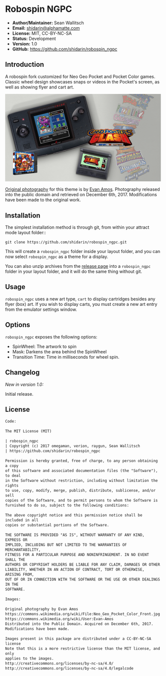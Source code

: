 
Robospin NGPC
=============

- **Author/Maintainer:** Sean Wallitsch
- **Email:** shidarin@alphamatte.com
- **License:** MIT, CC-BY-NC-SA
- **Status:** Development
- **Version:** 1.0
- **GitHub:** https://github.com/shidarin/robospin_ngpc

Introduction
------------

A robospin fork customized for Neo Geo Pocket and Pocket Color games.
Classic wheel design showcases snaps or videos in the Pocket's screen,
as well as showing flyer and cart art.

[![Theme Preview](preview.png?raw=true)](preview.png?raw=true)

[Original photography](https://commons.wikimedia.org/wiki/File:Neo_Geo_Pocket_Color_Front.jpg) 
for this theme is by [Evan Amos](https://commons.wikimedia.org/wiki/User:Evan-Amos). 
Photography released into the public domain and retrieved on December 6th, 2017. 
Modifications have been made to the original work.

Installation
------------

The simplest installation method is through git, from within your attract
mode layout folder::

    git clone https://github.com/shidarin/robospin_ngpc.git

This will create a `robospin_ngpc` folder inside your layout folder, and 
you can now select `robospin_ngpc` as a theme for a display.

You can also unzip archives from the [release page](https://github.com/shidarin/robospin_ngpc/releases) 
into a `robospin_ngpc` folder in your layout folder, and it will do the same 
thing without git.

Usage
-----

`robospin_ngpc` uses a new art type, `cart` to display cartridges besides 
any flyer (box) art. If you wish to display carts, you must create a new 
art entry from the emulator settings window.

Options
-------

`robospin_ngpc` exposes the following options:

* SpinWheel: The artwork to spin
* Mask: Darkens the area behind the SpinWheel
* Transition Time: Time in milliseconds for wheel spin.

Changelog
---------

*New in version 1.0:*

Initial release.

License
-------

	Code:

	The MIT License (MIT)

	| robospin_ngpc
	| Copyright (c) 2017 omegaman, verion, raygun, Sean Wallitsch
	| https://github.com/shidarin/robospin_ngpc

	Permission is hereby granted, free of charge, to any person obtaining a copy
	of this software and associated documentation files (the "Software"), to deal
	in the Software without restriction, including without limitation the rights
	to use, copy, modify, merge, publish, distribute, sublicense, and/or sell
	copies of the Software, and to permit persons to whom the Software is
	furnished to do so, subject to the following conditions:

	The above copyright notice and this permission notice shall be included in all
	copies or substantial portions of the Software.

	THE SOFTWARE IS PROVIDED "AS IS", WITHOUT WARRANTY OF ANY KIND, EXPRESS OR
	IMPLIED, INCLUDING BUT NOT LIMITED TO THE WARRANTIES OF MERCHANTABILITY,
	FITNESS FOR A PARTICULAR PURPOSE AND NONINFRINGEMENT. IN NO EVENT SHALL THE
	AUTHORS OR COPYRIGHT HOLDERS BE LIABLE FOR ANY CLAIM, DAMAGES OR OTHER
	LIABILITY, WHETHER IN AN ACTION OF CONTRACT, TORT OR OTHERWISE, ARISING FROM,
	OUT OF OR IN CONNECTION WITH THE SOFTWARE OR THE USE OR OTHER DEALINGS IN THE
	SOFTWARE.

	Images:

	Original photography by Evan Amos
	https://commons.wikimedia.org/wiki/File:Neo_Geo_Pocket_Color_Front.jpg
	https://commons.wikimedia.org/wiki/User:Evan-Amos
	Distributed into the Public Domain. Acquired on December 6th, 2017.
	Modifications have been made.

	Images present in this package are distributed under a CC-BY-NC-SA license
	Note that this is a more restrictive license than the MIT license, and only
	applies to the images.
	http://creativecommons.org/licenses/by-nc-sa/4.0/
	http://creativecommons.org/licenses/by-nc-sa/4.0/legalcode
